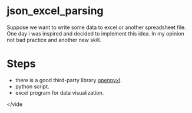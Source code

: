 # json_excel_parsing

Suppose we want to write some data to excel or another spreadsheet file.
One day i was inspired and decided to implement this idea.
In my opinion not bad practice and another new skill.
# Steps

- there is a good third-party library [openpyxl](https://pypi.org/project/openpyxl/).
- python script.
- excel program for data visualization.

<vide src="json_to_excel%20-%20Excel%202023-07-27%2000-21-11.mp4" controls title="Title"></vide